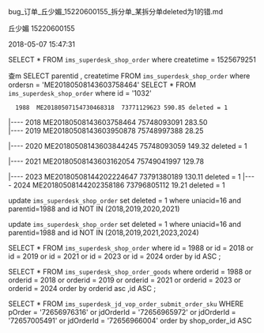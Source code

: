 


bug_订单_丘少媚_15220600155_拆分单_某拆分单deleted为1的错.md

丘少媚
15220600155


2018-05-07
15:47:31


SELECT * FROM `ims_superdesk_shop_order` where createtime = 1525679251

查m
SELECT parentid , createtime FROM `ims_superdesk_shop_order` where ordersn = 'ME20180508143603758464'
SELECT * FROM `ims_superdesk_shop_order` where id = '1032'



      1988	ME20180507154730468318	73771129623 590.85 deleted = 1
|---- 2018  ME20180508143603758464 	75748093091 283.50	
|---- 2019	ME20180508143603950878 	75748997388 28.25	

|---- 2020  ME20180508143603844245  75748093059 149.32 deleted = 1

|---- 2021	ME20180508143603162054 	75749041997 129.78	


|---- 2023  ME20180508144202224647  73791380189 130.11 deleted = 1
|---- 2024  ME20180508144202358186  73796805112 19.21  deleted = 1







update `ims_superdesk_shop_order` set deleted = 1  where uniacid=16       and parentid=1988       and id NOT IN (2018,2019,2020,2021)

update `ims_superdesk_shop_order` set deleted = 1  where uniacid=16       and parentid=1988       and id NOT IN (2018,2019,2021,2023,2024)


SELECT *
FROM `ims_superdesk_shop_order`
where      id  = 1988
        or id  = 2018
        or id  = 2019
        or id  = 2021
        or id  = 2023
        or id  = 2024
order by id ASC
;



SELECT *
FROM `ims_superdesk_shop_order_goods`
where      orderid  = 1988
        or orderid  = 2018
        or orderid  = 2019
        or orderid  = 2021
        or orderid  = 2023
        or orderid  = 2024
order by orderid asc ,id ASC
;

SELECT *
FROM `ims_superdesk_jd_vop_order_submit_order_sku`
WHERE         pOrder = '72656976316'
        or jdOrderId = '72656965972'
        or jdOrderId = '72657005491'
        or jdOrderId = '72656966004'
order by shop_order_id ASC